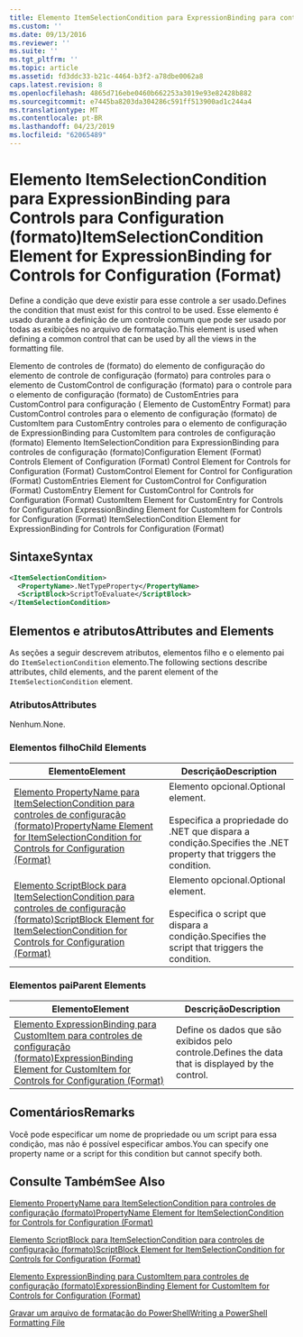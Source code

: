 ```yaml
---
title: Elemento ItemSelectionCondition para ExpressionBinding para controles de configuração (formato) | Microsoft Docs
ms.custom: ''
ms.date: 09/13/2016
ms.reviewer: ''
ms.suite: ''
ms.tgt_pltfrm: ''
ms.topic: article
ms.assetid: fd3ddc33-b21c-4464-b3f2-a78dbe0062a8
caps.latest.revision: 8
ms.openlocfilehash: 4865d716ebe0460b662253a3019e93e82428b882
ms.sourcegitcommit: e7445ba8203da304286c591ff513900ad1c244a4
ms.translationtype: MT
ms.contentlocale: pt-BR
ms.lasthandoff: 04/23/2019
ms.locfileid: "62065489"
---
```

# <a name="itemselectioncondition-element-for-expressionbinding-for-controls-for-configuration-format"></a><span data-ttu-id="41fcd-102">Elemento ItemSelectionCondition para ExpressionBinding para Controls para Configuration (formato)</span><span class="sxs-lookup"><span data-stu-id="41fcd-102">ItemSelectionCondition Element for ExpressionBinding for Controls for Configuration (Format)</span></span>

<span data-ttu-id="41fcd-103">Define a condição que deve existir para esse controle a ser usado.</span><span class="sxs-lookup"><span data-stu-id="41fcd-103">Defines the condition that must exist for this control to be used.</span></span> <span data-ttu-id="41fcd-104">Esse elemento é usado durante a definição de um controle comum que pode ser usado por todas as exibições no arquivo de formatação.</span><span class="sxs-lookup"><span data-stu-id="41fcd-104">This element is used when defining a common control that can be used by all the views in the formatting file.</span></span>

<span data-ttu-id="41fcd-105">Elemento de controles de (formato) do elemento de configuração do elemento de controle de configuração (formato) para controles para o elemento de CustomControl de configuração (formato) para o controle para o elemento de configuração (formato) de CustomEntries para CustomControl para configuração ( Elemento de CustomEntry Format) para CustomControl controles para o elemento de configuração (formato) de CustomItem para CustomEntry controles para o elemento de configuração de ExpressionBinding para CustomItem para controles de configuração (formato) Elemento ItemSelectionCondition para ExpressionBinding para controles de configuração (formato)</span><span class="sxs-lookup"><span data-stu-id="41fcd-105">Configuration Element (Format) Controls Element of Configuration (Format) Control Element for Controls for Configuration (Format) CustomControl Element for Control for Configuration (Format) CustomEntries Element for CustomControl for Configuration (Format) CustomEntry Element for CustomControl for Controls for Configuration (Format) CustomItem Element for CustomEntry for Controls for Configuration ExpressionBinding Element for CustomItem for Controls for Configuration (Format) ItemSelectionCondition Element for ExpressionBinding for Controls for Configuration (Format)</span></span>

## <a name="syntax"></a><span data-ttu-id="41fcd-106">Sintaxe</span><span class="sxs-lookup"><span data-stu-id="41fcd-106">Syntax</span></span>

```xml
<ItemSelectionCondition>
  <PropertyName>.NetTypeProperty</PropertyName>
  <ScriptBlock>ScriptToEvaluate</ScriptBlock>
</ItemSelectionCondition>
```

## <a name="attributes-and-elements"></a><span data-ttu-id="41fcd-107">Elementos e atributos</span><span class="sxs-lookup"><span data-stu-id="41fcd-107">Attributes and Elements</span></span>

<span data-ttu-id="41fcd-108">As seções a seguir descrevem atributos, elementos filho e o elemento pai do `ItemSelectionCondition` elemento.</span><span class="sxs-lookup"><span data-stu-id="41fcd-108">The following sections describe attributes, child elements, and the parent element of the `ItemSelectionCondition` element.</span></span>

### <a name="attributes"></a><span data-ttu-id="41fcd-109">Atributos</span><span class="sxs-lookup"><span data-stu-id="41fcd-109">Attributes</span></span>

<span data-ttu-id="41fcd-110">Nenhum.</span><span class="sxs-lookup"><span data-stu-id="41fcd-110">None.</span></span>

### <a name="child-elements"></a><span data-ttu-id="41fcd-111">Elementos filho</span><span class="sxs-lookup"><span data-stu-id="41fcd-111">Child Elements</span></span>

|<span data-ttu-id="41fcd-112">Elemento</span><span class="sxs-lookup"><span data-stu-id="41fcd-112">Element</span></span>|<span data-ttu-id="41fcd-113">Descrição</span><span class="sxs-lookup"><span data-stu-id="41fcd-113">Description</span></span>|
|-------------|-----------------|
|[<span data-ttu-id="41fcd-114">Elemento PropertyName para ItemSelectionCondition para controles de configuração (formato)</span><span class="sxs-lookup"><span data-stu-id="41fcd-114">PropertyName Element for ItemSelectionCondition for Controls for Configuration (Format)</span></span>](./propertyname-element-for-itemseclectioncondition-for-controls-for-configuration-format.md)|<span data-ttu-id="41fcd-115">Elemento opcional.</span><span class="sxs-lookup"><span data-stu-id="41fcd-115">Optional element.</span></span><br /><br /> <span data-ttu-id="41fcd-116">Especifica a propriedade do .NET que dispara a condição.</span><span class="sxs-lookup"><span data-stu-id="41fcd-116">Specifies the .NET property that triggers the condition.</span></span>|
|[<span data-ttu-id="41fcd-117">Elemento ScriptBlock para ItemSelectionCondition para controles de configuração (formato)</span><span class="sxs-lookup"><span data-stu-id="41fcd-117">ScriptBlock Element for ItemSelectionCondition for Controls for Configuration (Format)</span></span>](./scriptblock-element-for-itemseclectioncondition-for-controls-for-configuration-format.md)|<span data-ttu-id="41fcd-118">Elemento opcional.</span><span class="sxs-lookup"><span data-stu-id="41fcd-118">Optional element.</span></span><br /><br /> <span data-ttu-id="41fcd-119">Especifica o script que dispara a condição.</span><span class="sxs-lookup"><span data-stu-id="41fcd-119">Specifies the script that triggers the condition.</span></span>|

### <a name="parent-elements"></a><span data-ttu-id="41fcd-120">Elementos pai</span><span class="sxs-lookup"><span data-stu-id="41fcd-120">Parent Elements</span></span>

|<span data-ttu-id="41fcd-121">Elemento</span><span class="sxs-lookup"><span data-stu-id="41fcd-121">Element</span></span>|<span data-ttu-id="41fcd-122">Descrição</span><span class="sxs-lookup"><span data-stu-id="41fcd-122">Description</span></span>|
|-------------|-----------------|
|[<span data-ttu-id="41fcd-123">Elemento ExpressionBinding para CustomItem para controles de configuração (formato)</span><span class="sxs-lookup"><span data-stu-id="41fcd-123">ExpressionBinding Element for CustomItem for Controls for Configuration (Format)</span></span>](./expressionbinding-element-for-customitem-for-controls-for-configuration-format.md)|<span data-ttu-id="41fcd-124">Define os dados que são exibidos pelo controle.</span><span class="sxs-lookup"><span data-stu-id="41fcd-124">Defines the data that is displayed by the control.</span></span>|

## <a name="remarks"></a><span data-ttu-id="41fcd-125">Comentários</span><span class="sxs-lookup"><span data-stu-id="41fcd-125">Remarks</span></span>

<span data-ttu-id="41fcd-126">Você pode especificar um nome de propriedade ou um script para essa condição, mas não é possível especificar ambos.</span><span class="sxs-lookup"><span data-stu-id="41fcd-126">You can specify one property name or a script for this condition but cannot specify both.</span></span>

## <a name="see-also"></a><span data-ttu-id="41fcd-127">Consulte Também</span><span class="sxs-lookup"><span data-stu-id="41fcd-127">See Also</span></span>

[<span data-ttu-id="41fcd-128">Elemento PropertyName para ItemSelectionCondition para controles de configuração (formato)</span><span class="sxs-lookup"><span data-stu-id="41fcd-128">PropertyName Element for ItemSelectionCondition for Controls for Configuration (Format)</span></span>](./propertyname-element-for-itemseclectioncondition-for-controls-for-configuration-format.md)

[<span data-ttu-id="41fcd-129">Elemento ScriptBlock para ItemSelectionCondition para controles de configuração (formato)</span><span class="sxs-lookup"><span data-stu-id="41fcd-129">ScriptBlock Element for ItemSelectionCondition for Controls for Configuration (Format)</span></span>](./scriptblock-element-for-itemseclectioncondition-for-controls-for-configuration-format.md)

[<span data-ttu-id="41fcd-130">Elemento ExpressionBinding para CustomItem para controles de configuração (formato)</span><span class="sxs-lookup"><span data-stu-id="41fcd-130">ExpressionBinding Element for CustomItem for Controls for Configuration (Format)</span></span>](./expressionbinding-element-for-customitem-for-controls-for-configuration-format.md)

[<span data-ttu-id="41fcd-131">Gravar um arquivo de formatação do PowerShell</span><span class="sxs-lookup"><span data-stu-id="41fcd-131">Writing a PowerShell Formatting File</span></span>](./writing-a-powershell-formatting-file.md)
